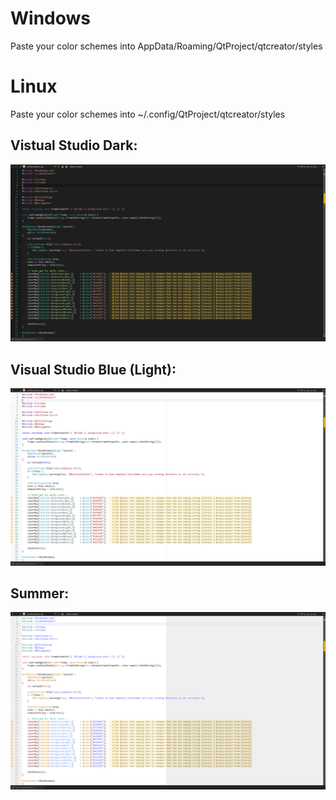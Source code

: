 # Windows
Paste your color schemes into AppData/Roaming/QtProject/qtcreator/styles

# Linux
Paste your color schemes into ~/.config/QtProject/qtcreator/styles

## Vistual Studio Dark:
![VisualStudioDark](screenshots/VisualStudioDark.png)

## Visual Studio Blue (Light):
![VisualStudioBlue](screenshots/VisualStudioBlue(Light).png)

## Summer:
![Summer](screenshots/Summer.png)
